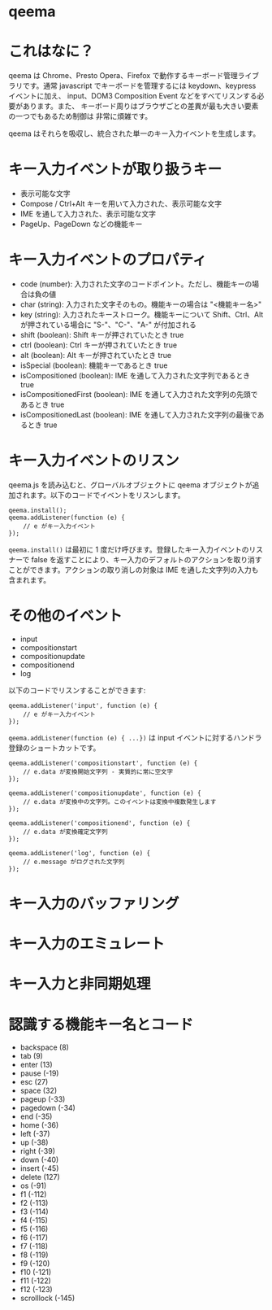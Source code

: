 qeema
==========

# これはなに？

qeema は Chrome、Presto Opera、Firefox で動作するキーボード管理ライブラリです。通常 javascript でキーボードを管理するには keydown、keypress イベントに加え、 input、DOM3 Composition Event などをすべてリスンする必要があります。また、 キーボード周りはブラウザごとの差異が最も大きい要素の一つでもあるため制御は 非常に煩雑です。

qeema はそれらを吸収し、統合された単一のキー入力イベントを生成します。



# キー入力イベントが取り扱うキー

* 表示可能な文字
* Compose / Ctrl+Alt キーを用いて入力された、表示可能な文字
* IME を通して入力された、表示可能な文字
* PageUp、PageDown などの機能キー



# キー入力イベントのプロパティ

* code (number): 入力された文字のコードポイント。ただし、機能キーの場合は負の値
* char (string): 入力された文字そのもの。機能キーの場合は "<機能キー名>"
* key (string): 入力されたキーストローク。機能キーについて Shift、Ctrl、Alt が押されている場合に "S-"、"C-"、"A-" が付加される
* shift (boolean): Shift キーが押されていたとき true
* ctrl (boolean): Ctrl キーが押されていたとき true
* alt (boolean): Alt キーが押されていたとき true
* isSpecial (boolean): 機能キーであるとき true
* isCompositioned (boolean): IME を通して入力された文字列であるとき true
* isCompositionedFirst (boolean): IME を通して入力された文字列の先頭であるとき true
* isCompositionedLast (boolean): IME を通して入力された文字列の最後であるとき true



# キー入力イベントのリスン

qeema.js を読み込むと、グローバルオブジェクトに qeema オブジェクトが追加されます。以下のコードでイベントをリスンします。

```
qeema.install();
qeema.addListener(function (e) {
    // e がキー入力イベント
});
```

`qeema.install()` は最初に 1 度だけ呼びます。登録したキー入力イベントのリスナーで false を返すことにより、キー入力のデフォルトのアクションを取り消すことができます。アクションの取り消しの対象は IME を通した文字列の入力も含まれます。



# その他のイベント

* input
* compositionstart
* compositionupdate
* compositionend
* log

以下のコードでリスンすることができます:

```
qeema.addListener('input', function (e) {
	// e がキー入力イベント
});
```
`qeema.addListener(function (e) { ...})` は input イベントに対するハンドラ登録のショートカットです。

```
qeema.addListener('compositionstart', function (e) {
	// e.data が変換開始文字列 - 実質的に常に空文字
});
```

```
qeema.addListener('compositionupdate', function (e) {
	// e.data が変換中の文字列。このイベントは変換中複数発生します
});
```

```
qeema.addListener('compositionend', function (e) {
	// e.data が変換確定文字列
});
```

```
qeema.addListener('log', function (e) {
	// e.message がログされた文字列
});
```



# キー入力のバッファリング

# キー入力のエミュレート

# キー入力と非同期処理

# 認識する機能キー名とコード

* backspace (8)
* tab (9)
* enter (13)
* pause (-19)
* esc (27)
* space (32)
* pageup (-33)
* pagedown (-34)
* end (-35)
* home (-36)
* left (-37)
* up (-38)
* right (-39)
* down (-40)
* insert (-45)
* delete (127)
* os (-91)
* f1 (-112)
* f2 (-113)
* f3 (-114)
* f4 (-115)
* f5 (-116)
* f6 (-117)
* f7 (-118)
* f8 (-119)
* f9 (-120)
* f10 (-121)
* f11 (-122)
* f12 (-123)
* scrolllock (-145)
